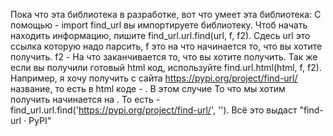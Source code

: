 Пока что эта библиотека в разработке, вот что умеет эта библиотека: С помощью - import find_url вы импортируете библиотеку. Чтоб начать находить информацию, пишите find_url.url.find(url, f, f2). Сдесь url это ссылка которую надо парсить, f это на что начинается то, что вы хотите получить. f2 - На что заканчивается то, что вы хотите получить. Так же если вы получили готовый html код, используйте find.url.html(html, f, f2). Например, я хочу получить с сайта https://pypi.org/project/find-url/ название, то есть в html коде - <title>find-url · PyPI</title>. В этом случие То что мы хотим получить начинается на <title>, и заканчивается на </title>. То есть - find_url.url.find('https://pypi.org/project/find-url/', '<title>', '</title>'). Всё это выдаст "find-url · PyPI"